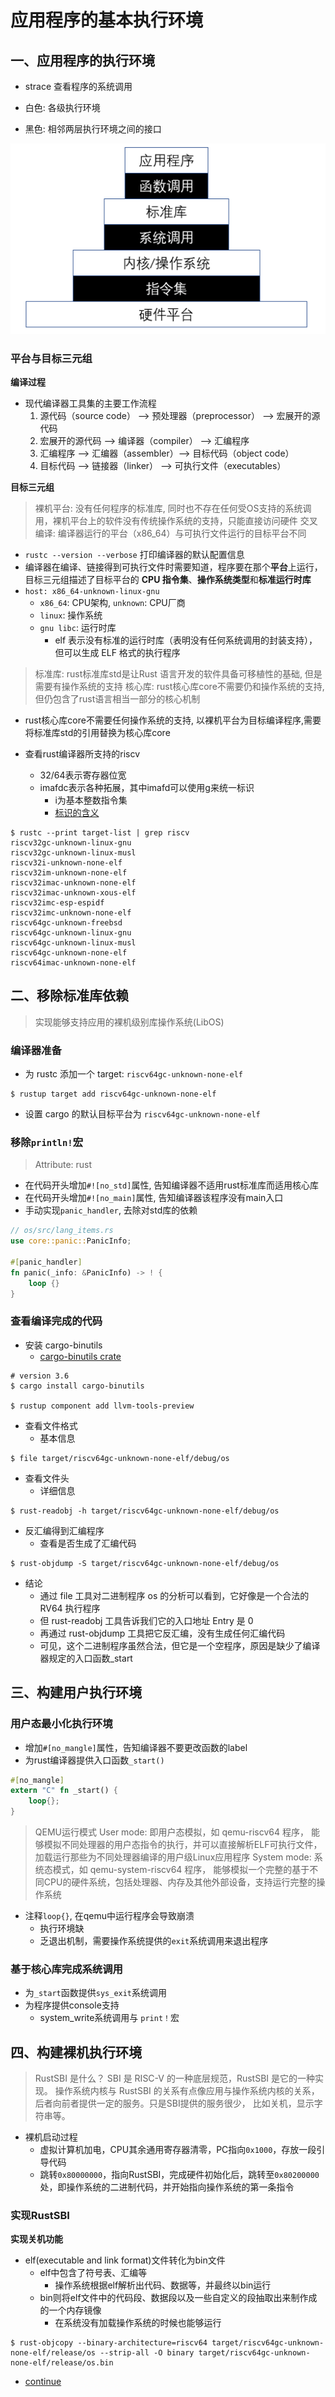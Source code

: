 # 应用程序的基本执行环境

## 一、应用程序的执行环境

- strace <bin> 查看程序的系统调用

- 白色: 各级执行环境
- 黑色: 相邻两层执行环境之间的接口

![应用程序的执行环境](./img/2022-07-26-21-07-35.png)

### 平台与目标三元组

**编译过程**

- 现代编译器工具集的主要工作流程
  1. 源代码（source code） –> 预处理器（preprocessor） –> 宏展开的源代码
  2. 宏展开的源代码 –> 编译器（compiler） –> 汇编程序
  3. 汇编程序 –> 汇编器（assembler）–> 目标代码（object code）
  4. 目标代码 –> 链接器（linker） –> 可执行文件（executables）

**目标三元组**

> 裸机平台: 没有任何程序的标准库, 同时也不存在任何受OS支持的系统调用，裸机平台上的软件没有传统操作系统的支持，只能直接访问硬件
> 交叉编译: 编译器运行的平台（x86_64）与可执行文件运行的目标平台不同

- `rustc --version --verbose` 打印编译器的默认配置信息
- 编译器在编译、链接得到可执行文件时需要知道，程序要在那个**平台**上运行，目标三元组描述了目标平台的 **CPU 指令集**、**操作系统类型**和**标准运行时库**
- `host: x86_64-unknown-linux-gnu`
  - `x86_64`: CPU架构, `unknown`: CPU厂商
  - `linux`: 操作系统
  - `gnu libc`: 运行时库
    - elf 表示没有标准的运行时库（表明没有任何系统调用的封装支持），但可以生成 ELF 格式的执行程序

> 标准库: rust标准库std是让Rust 语言开发的软件具备可移植性的基础, 但是需要有操作系统的支持
> 核心库: rust核心库core不需要仍和操作系统的支持,但仍包含了rust语言相当一部分的核心机制

- rust核心库core不需要任何操作系统的支持, 以裸机平台为目标编译程序,需要将标准库std的引用替换为核心库core

- 查看rust编译器所支持的riscv 
  - 32/64表示寄存器位宽
  - imafdc表示各种拓展，其中imafd可以使用g来统一标识
    - i为基本整数指令集
    - [标识的含义](http://rcore-os.cn/rCore-Tutorial-Book-v3/chapter1/1app-ee-platform.html) 

```
$ rustc --print target-list | grep riscv
riscv32gc-unknown-linux-gnu
riscv32gc-unknown-linux-musl
riscv32i-unknown-none-elf
riscv32im-unknown-none-elf
riscv32imac-unknown-none-elf
riscv32imac-unknown-xous-elf
riscv32imc-esp-espidf
riscv32imc-unknown-none-elf
riscv64gc-unknown-freebsd
riscv64gc-unknown-linux-gnu
riscv64gc-unknown-linux-musl
riscv64gc-unknown-none-elf
riscv64imac-unknown-none-elf
```

## 二、移除标准库依赖

> 实现能够支持应用的裸机级别库操作系统(LibOS)

### 编译器准备

- 为 rustc 添加一个 target: `riscv64gc-unknown-none-elf`

```shell
$ rustup target add riscv64gc-unknown-none-elf
```

- 设置 cargo 的默认目标平台为 `riscv64gc-unknown-none-elf`

### 移除`println!`宏

> Attribute: rust

- 在代码开头增加`#![no_std]`属性, 告知编译器不适用rust标准库而适用核心库
- 在代码开头增加`#![no_main]`属性, 告知编译器该程序没有main入口
- 手动实现`panic_handler`, 去除对std库的依赖

```rust
// os/src/lang_items.rs
use core::panic::PanicInfo;

#[panic_handler]
fn panic(_info: &PanicInfo) -> ! {
    loop {}
}
```

### 查看编译完成的代码

- 安装 cargo-binutils
  - [cargo-binutils crate](https://docs.rs/crate/cargo-binutils/0.3.6)

```shell
# version 3.6
$ cargo install cargo-binutils

$ rustup component add llvm-tools-preview
```

- 查看文件格式
  - 基本信息

```shell
$ file target/riscv64gc-unknown-none-elf/debug/os
```

- 查看文件头
  - 详细信息

```shell
$ rust-readobj -h target/riscv64gc-unknown-none-elf/debug/os
```

- 反汇编得到汇编程序
  - 查看是否生成了汇编代码

```shell
$ rust-objdump -S target/riscv64gc-unknown-none-elf/debug/os
```

- 结论
  - 通过 file 工具对二进制程序 os 的分析可以看到，它好像是一个合法的 RV64 执行程序
  - 但 rust-readobj 工具告诉我们它的入口地址 Entry 是 0
  - 再通过 rust-objdump 工具把它反汇编，没有生成任何汇编代码
  - 可见，这个二进制程序虽然合法，但它是一个空程序，原因是缺少了编译器规定的入口函数_start

## 三、构建用户执行环境

### 用户态最小化执行环境

- 增加`#[no_mangle]`属性，告知编译器不要更改函数的label
- 为rust编译器提供入口函数`_start()`

```rust
#[no_mangle]
extern "C" fn _start() {
    loop{};
}
```
> QEMU运行模式
> User mode: 即用户态模拟，如 qemu-riscv64 程序， 能够模拟不同处理器的用户态指令的执行，并可以直接解析ELF可执行文件， 加载运行那些为不同处理器编译的用户级Linux应用程序
> System mode: 系统态模式，如 qemu-system-riscv64 程序， 能够模拟一个完整的基于不同CPU的硬件系统，包括处理器、内存及其他外部设备，支持运行完整的操作系统


- 注释`loop{}`, 在qemu中运行程序会导致崩溃
  - 执行环境缺
  - 乏退出机制，需要操作系统提供的`exit`系统调用来退出程序


### 基于核心库完成系统调用

- 为`_start`函数提供`sys_exit`系统调用
- 为程序提供console支持
  - system_write系统调用与 `print！`宏


## 四、构建裸机执行环境

>RustSBI 是什么？
>SBI 是 RISC-V 的一种底层规范，RustSBI 是它的一种实现。 操作系统内核与 RustSBI 的关系有点像应用与操作系统内核的关系，后者向前者提供一定的服务。只是SBI提供的服务很少， 比如关机，显示字符串等。

- 裸机启动过程
  - 虚拟计算机加电，CPU其余通用寄存器清零，PC指向`0x1000`，存放一段引导代码
  - 跳转`0x80000000`，指向RustSBI，完成硬件初始化后，跳转至`0x80200000`处，即操作系统的二进制代码，并开始指向操作系统的第一条指令

### 实现RustSBI

**实现关机功能**



- elf(executable and link format)文件转化为bin文件
  - elf中包含了符号表、汇编等
    - 操作系统根据elf解析出代码、数据等，并最终以bin运行
  - bin则将elf文件中的代码段、数据段以及一些自定义的段抽取出来制作成的一个内存镜像
    - 在系统没有加载操作系统的时候也能够运行

```shell
$ rust-objcopy --binary-architecture=riscv64 target/riscv64gc-unknown-none-elf/release/os --strip-all -O binary target/riscv64gc-unknown-none-elf/release/os.bin
```


- [continue](https://learningos.github.io/rust-based-os-comp2022/chapter1/4mini-rt-baremetal.html)